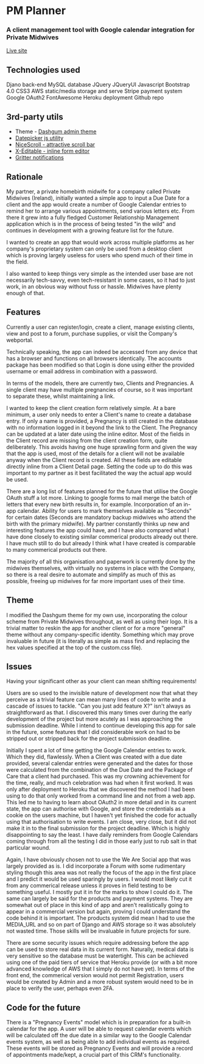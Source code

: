 # PM Planner
### A client management tool with Google calendar integration for Private Midwives

[Live site](https://pm-planner.herokuapp.com)

## Technologies used
Djano back-end
MySQL database
JQuery
JQueryUI
Javascript
Bootstrap 4.0
CSS3
AWS static/media storage and serve
Stripe payment system
Google OAuth2
FontAwesome
Heroku deployment
Github repo



## 3rd-party utils
* Theme - [Dashgum admin theme](http://blacktie.co/2014/07/dashgum-free-dashboard/)
* [Datepicker js utility](https://jqueryui.com/datepicker/)
* [NiceScroll - attractive scroll bar](https://github.com/inuyaksa/jquery.nicescroll)
* [X-Editable - inline form editor](https://vitalets.github.io/x-editable/)
* [Gritter notifications](https://github.com/jboesch/Gritter)

## Rationale
My partner, a private homebirth midwife for a company called Private Midwives (Ireland), initially wanted a simple app to input a Due Date for a client and the app would create a number of Google Calendar entries to remind her to arrange various appointments, send various letters etc.  From there it grew into a fully fledged Customer Relationship Management application which is in the process of being tested "in the wild" and continues in development with a growing feature list for the future.

I wanted to create an app that would work across multiple platforms as her company's proprietary system can only be used from a desktop client which is proving largely useless for users who spend much of their time in the field.

I also wanted to keep things very simple as the intended user base are not necessarily tech-savvy, even tech-resistant in some cases, so it had to just work, in an obvious way without fuss or hassle.  Midwives have plenty enough of that.

## Features
Currently a user can register/login, create a client, manage existing clients, view and post to a forum, purchase supplies, or visit the Company's webportal.

Technically speaking, the app can indeed be accessed from any device that has a browser and functions on all browsers identically. The accounts package has been modified so that Login is done using either the provided username or email address in combination with a password.

In terms of the models, there are currently two, Clients and Pregnancies. A single client may have multiple pregnancies of course, so it was important to separate these, whilst maintaining a link.

I wanted to keep the client creation form relatively simple. At a bare minimum, a user only needs to enter a Client's name to create a database entry.  If only a name is provided, a Pregnancy is still created in the database with no information logged in it beyond the link to the Client.  The Pregnancy can be updated at a later date using the inline editor. Most of the fields in the Client record are missing from the client creation form, quite deliberately.  This avoids having one huge sprawling form and given the way that the app is used, most of the details for a client will not be available anyway when the Client record is created.  All these fields are editable directly inline from a Client Detail page. Setting the code up to do this was important to my partner as it best facilitated the way the actual app would be used.

There are a long list of features planned for the future that utilise the Google OAuth stuff a lot more.  Linking to google forms to mail merge the batch of letters that every new birth results in, for example.  Incorporation of an in-app calendar. Ability for users to mark themselves available as "Seconds" for certain dates (Seconds are mandatory backup midwives who attend the birth with the primary midwife). My partner constantly thinks up new and interesting features the app could have, and I have also compared what I have done closely to existing similar commerical products already out there. I have much still to do but already I think what I have created is comparable to many commerical products out there.

The majority of all this organisation and paperwork is currently done by the midwives themselves, with virtually no systems in place with the Company, so there is a real desire to automate and simplify as much of this as possible, freeing up midwives for far more important uses of their time.


## Theme
I modified the Dashgum theme for my own use, incorporating the colour scheme from Private Midwives throughout, as well as using their logo.  It is a trivial matter to reskin the app for another client or for a more "general" theme without any company-specific identity. Something which may prove invaluable in future (it is literally as simple as mass find and replacing the hex values specified at the top of the custom.css file).

## Issues
Having your significant other as your client can mean shifting requirements! 

Users are so used to the invisible nature of development now that what they perceive as a trivial feature can mean many lines of code to write and a cascade of issues to tackle. "Can you just add feature X?" isn't always as straightforward as that. I discovered this many times over during the early development of the project but more acutely as I was approaching the submission deadline.  While I intend to continue developing this app for sale in the future, some features that I did considerable work on had to be stripped out or stripped back for the project submission deadline.

Initially I spent a lot of time getting the Google Calendar entries to work.  Which they did, flawlessly. When a Client was created with a due date provided, several calendar entries were generated and the dates for those were calculated from the combination of the Due Date and the Package of Care that a client had purchased. This was my crowning achievement for the time, really, and much celebration was had when it first worked. It was only after deployment to Heroku that we discovered the method I had been using to do that only worked from a command line and not from a web app.  This led me to having to learn about OAuth2 in more detail and in its current state, the app can authorise with Google, and store the credentials as a cookie on the users machine, but I haven't yet finished the code for actually using that authorisation to write events.  I am close, very close, but it did not make it in to the final submission for the project deadline.  Which is highly disappointing to say the least. I have daily reminders from Google Calendars coming through from all the testing I did in those early just to rub salt in that particular wound.

Again, I have obviously chosen not to use the We Are Social app that was largely provided as is.  I did incorporate a Forum with some rudimentary styling though this area was not really the focus of the app in the first place and I predict it would be used sparingly by users.  I would most likely cut it from any commerical release unless it proves in field testing to be something useful.  I mostly put it in for the marks to show I could do it.  The same can largely be said for the products and payment systems.  They are somewhat out of place in this kind of app and aren't realistically going to appear in a commercial version but again, proving I could understand the code behind it is important.  The products system did mean I had to use the MEDIA_URL and so on part of Django and AWS storage so it was absolutely not wasted time.  Those skills will be invaluable in future projects for sure.

There are some security issues which require addressing before the app can be used to store real data in its current form.  Naturally, medical data is very sensitive so the database must be watertight. This can be achieved using one of the paid tiers of service that Heroku provide (or with a bit more advanced knowledge of AWS that I simply do not have yet). In terms of the front end, the commerical version would not permit Registration, users would be created by Admin and a more robust system would need to be in place to verify the user, perhaps even 2FA.

## Code for the future

There is a "Pregnancy Events" model which is in preparation for a built-in calendar for the app.  A user will be able to request calendar events which will be calculated off the due date in a similar way to the Google Calendar events system, as well as being able to add individual events as required.  These events will be stored as Pregnancy Events and will provide a record of appointments made/kept, a crucial part of this CRM's functionality.



